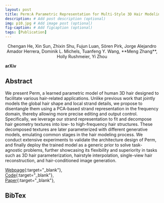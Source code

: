 ```yaml
---
layout: post
title: Perm:A Parametric Representation for Multi-Style 3D Hair Modeling
description: # Add post description (optional)
img: p10.jpg # Add image post (optional)
fig-caption: # Add figcaption (optional)
tags: [Publication]
---
```

<center>Chengan He, Xin Sun, Zhixin Shu, Fujun Luan, Sören Pirk, Jorge Alejandro Amador Herrera, Dominik L. Michels, Tuanfeng Y. Wang, **Meng Zhang**, Holly Rushmeier, Yi Zhou</center>

**arXiv**

## Abstract
We present Perm, a learned parametric model of human 3D hair designed to facilitate various hair-related applications. Unlike previous work that jointly models the global hair shape and local strand details, we propose to disentangle them using a PCA-based strand representation in the frequency domain, thereby allowing more precise editing and output control. Specifically, we leverage our strand representation to fit and decompose hair geometry textures into low- to high-frequency hair structures. These decomposed textures are later parameterized with different generative models, emulating common stages in the hair modeling process. We conduct extensive experiments to validate the architecture design of Perm, and finally deploy the trained model as a generic prior to solve task-agnostic problems, further showcasing its flexibility and superiority in tasks such as 3D hair parameterization, hairstyle interpolation, single-view hair reconstruction, and hair-conditioned image generation.


[Webpage](https://cs.yale.edu/homes/che/projects/perm/){:target="_blank"}, <br />
[Code](https://github.com/c-he/perm){:target="_blank"}, <br />
[Paper](https://arxiv.org/pdf/2407.19451){:target="_blank"}, <br />
<!-- [Supplementary video](https://www.youtube.com/watch?v=4CipJBkhg10){:target="_blank"}, <br />
[Fast Forward](https://www.youtube.com/watch?v=eDdhDJyzzcg){:target="_blank"}, <br />
[Paper talk](https://www.youtube.com/watch?v=qHpDg_mMMMA){:target="_blank"} -->


## BibTex
